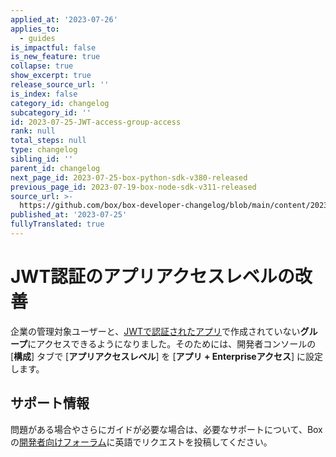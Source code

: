 ```yaml
---
applied_at: '2023-07-26'
applies_to:
  - guides
is_impactful: false
is_new_feature: true
collapse: true
show_excerpt: true
release_source_url: ''
is_index: false
category_id: changelog
subcategory_id: ''
id: 2023-07-25-JWT-access-group-access
rank: null
total_steps: null
type: changelog
sibling_id: ''
parent_id: changelog
next_page_id: 2023-07-25-box-python-sdk-v380-released
previous_page_id: 2023-07-19-box-node-sdk-v311-released
source_url: >-
  https://github.com/box/box-developer-changelog/blob/main/content/2023/07-25-JWT-access-group-access.md
published_at: '2023-07-25'
fullyTranslated: true
---
```

# JWT認証のアプリアクセスレベルの改善

企業の管理対象ユーザーと、[JWTで認証されたアプリ][1]で作成されていない**グループ**にアクセスできるようになりました。そのためには、開発者コンソールの \[**構成**] タブで \[**アプリアクセスレベル**] を \[**アプリ + Enterpriseアクセス**] に設定します。

<!-- more -->

## サポート情報

問題がある場合やさらにガイドが必要な場合は、必要なサポートについて、Boxの[開発者向けフォーラム][2]に英語でリクエストを投稿してください。

[1]: g://authentication/jwt/jwt-setup

[2]: https://forum.box.com/
